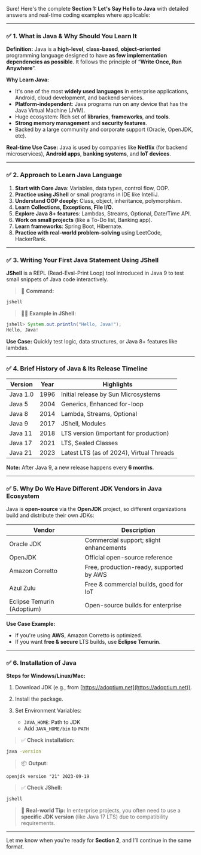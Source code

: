 Sure! Here's the complete **Section 1: Let's Say Hello to Java** with detailed answers and real-time coding examples where applicable:

---

### ✅ **1. What is Java & Why Should You Learn It**

**Definition:**
Java is a **high-level**, **class-based**, **object-oriented** programming language designed to have **as few implementation dependencies as possible**. It follows the principle of “**Write Once, Run Anywhere**”.

**Why Learn Java:**

* It's one of the most **widely used languages** in enterprise applications, Android, cloud development, and backend services.
* **Platform-independent**: Java programs run on any device that has the Java Virtual Machine (JVM).
* Huge ecosystem: Rich set of **libraries**, **frameworks**, and **tools**.
* **Strong memory management** and **security features**.
* Backed by a large community and corporate support (Oracle, OpenJDK, etc).

**Real-time Use Case:**
Java is used by companies like **Netflix** (for backend microservices), **Android apps**, **banking systems**, and **IoT devices**.

---

### ✅ **2. Approach to Learn Java Language**

1. **Start with Core Java**: Variables, data types, control flow, OOP.
2. **Practice using JShell** or small programs in IDE like IntelliJ.
3. **Understand OOP deeply**: Class, object, inheritance, polymorphism.
4. **Learn Collections, Exceptions, File I/O.**
5. **Explore Java 8+ features**: Lambdas, Streams, Optional, Date/Time API.
6. **Work on small projects** (like a To-Do list, Banking app).
7. **Learn frameworks**: Spring Boot, Hibernate.
8. **Practice with real-world problem-solving** using LeetCode, HackerRank.

---

### ✅ **3. Writing Your First Java Statement Using JShell**

**JShell** is a REPL (Read-Eval-Print Loop) tool introduced in Java 9 to test small snippets of Java code interactively.

> 🔧 **Command:**

```bash
jshell
```

> 👨‍💻 **Example in JShell:**

```java
jshell> System.out.println("Hello, Java!");
Hello, Java!
```

**Use Case:** Quickly test logic, data structures, or Java 8+ features like lambdas.

---

### ✅ **4. Brief History of Java & Its Release Timeline**

| Version  | Year | Highlights                               |
| -------- | ---- | ---------------------------------------- |
| Java 1.0 | 1996 | Initial release by Sun Microsystems      |
| Java 5   | 2004 | Generics, Enhanced for-loop              |
| Java 8   | 2014 | Lambda, Streams, Optional                |
| Java 9   | 2017 | JShell, Modules                          |
| Java 11  | 2018 | LTS version (important for production)   |
| Java 17  | 2021 | LTS, Sealed Classes                      |
| Java 21  | 2023 | Latest LTS (as of 2024), Virtual Threads |

**Note:** After Java 9, a new release happens every **6 months**.

---

### ✅ **5. Why Do We Have Different JDK Vendors in Java Ecosystem**

Java is **open-source** via the **OpenJDK** project, so different organizations build and distribute their own JDKs:

| Vendor                     | Description                              |
| -------------------------- | ---------------------------------------- |
| Oracle JDK                 | Commercial support; slight enhancements  |
| OpenJDK                    | Official open-source reference           |
| Amazon Corretto            | Free, production-ready, supported by AWS |
| Azul Zulu                  | Free & commercial builds, good for IoT   |
| Eclipse Temurin (Adoptium) | Open-source builds for enterprise        |

**Use Case Example:**

* If you're using **AWS**, Amazon Corretto is optimized.
* If you want **free & secure** LTS builds, use **Eclipse Temurin**.

---

### ✅ **6. Installation of Java**

**Steps for Windows/Linux/Mac:**

1. Download JDK (e.g., from [https://adoptium.net](https://adoptium.net)).
2. Install the package.
3. Set Environment Variables:

   * `JAVA_HOME`: Path to JDK
   * Add `JAVA_HOME/bin` to `PATH`

> ✅ **Check installation:**

```bash
java -version
```

> 📦 **Output:**

```
openjdk version "21" 2023-09-19
```

> ✅ **Check JShell:**

```bash
jshell
```

> 🧠 **Real-world Tip:**
> In enterprise projects, you often need to use a **specific JDK version** (like Java 17 LTS) due to compatibility requirements.

---

Let me know when you're ready for **Section 2**, and I’ll continue in the same format.
